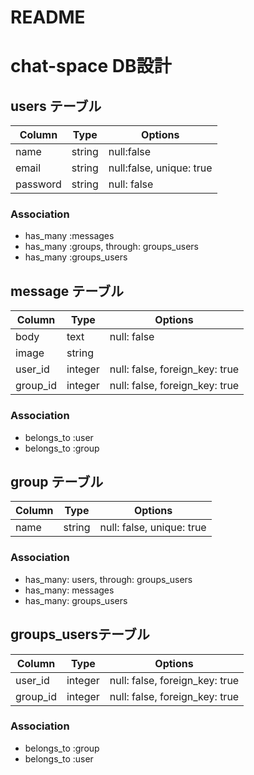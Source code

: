 # README

# chat-space DB設計

## users テーブル
|Column|Type|Options|
|------|----|-------|
|name|string|null:false|
|email|string|null:false, unique: true|
|password|string|null: false|

### Association
- has_many :messages
- has_many :groups, through: groups_users
- has_many :groups_users


## message テーブル
|Column|Type|Options|
|------|----|-------|
|body|text|null: false|
|image|string||
|user_id|integer|null: false, foreign_key: true|
|group_id|integer|null: false, foreign_key: true|

### Association
- belongs_to :user
- belongs_to :group


## group テーブル
|Column|Type|Options|
|------|----|-------|
|name|string|null: false, unique: true|

### Association
- has_many: users, through: groups_users
- has_many: messages
- has_many: groups_users


## groups_usersテーブル

|Column|Type|Options|
|------|----|-------|
|user_id|integer|null: false, foreign_key: true|
|group_id|integer|null: false, foreign_key: true|

### Association
- belongs_to :group
- belongs_to :user

